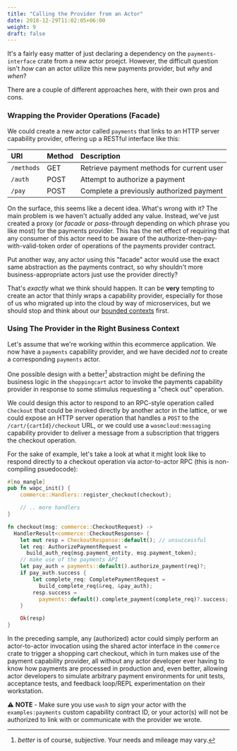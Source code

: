 ```yaml
---
title: "Calling the Provider from an Actor"
date: 2018-12-29T11:02:05+06:00
weight: 9
draft: false
---
```


It's a fairly easy matter of just declaring a dependency on the `payments-interface` crate from a new actor proejct. However, the difficult question isn't _how_ can an actor utilize this new payments provider, but _why_ and _when_?

There are a couple of different approaches here, with their own pros and cons.

### Wrapping the Provider Operations (Facade)

We could create a new actor called `payments` that links to an HTTP server capability provider, offering up a RESTful interface like this:

| URI | Method | Description |
| :--- | :--- | :--- |
| `/methods` | GET | Retrieve payment methods for current user |
| `/auth` | POST | Attempt to authorize a payment |
| `/pay` | POST | Complete a previously authorized payment |

On the surface, this seems like a decent idea. What's wrong with it? The main problem is we haven't actually added any value. Instead, we've just created a proxy (or _facade_ or _pass-through_ depending on which phrase you like most) for the payments provider. This has the net effect of requiring that any consumer of this actor need to be aware of the authorize-then-pay-with-valid-token order of operations of the payments provider contract.

Put another way, any actor using this "facade" actor would use the exact same abstraction as the payments contract, so why shouldn't more business-appropriate actors just use the provider directly?

That's _exactly_ what we think should happen. It can be **very** tempting to create an actor that thinly wraps a capability provider, especially for those of us who migrated up into the cloud by way of microservices, but we should stop and think about our [bounded contexts](https://martinfowler.com/bliki/BoundedContext.html) first.

### Using The Provider in the Right Business Context

Let's assume that we're working within this ecommerce application. We now have a `payments` capability provider, and we have decided _not_ to create a corresponding `payments` actor.

One possible design with a better[^1] abstraction might be defining the business logic in the `shoppingcart` actor to invoke the payments capability provider in response to some stimulus requesting a "check out" operation.

We could design this actor to respond to an RPC-style operation called `Checkout` that could be invoked directly by another actor in the lattice, or we could expose an HTTP server operation that handles a `POST` to the `/cart/{cartId}/checkout` URL, or we could use a `wasmcloud:messaging` capability provider to deliver a message from a subscription that triggers the checkout operation.

For the sake of example, let's take a look at what it might look like to respond directly to a checkout operation via actor-to-actor RPC (this is non-compiling psuedocode):

```rust
#[no_mangle]
pub fn wapc_init() {
    commerce::Handlers::register_checkout(checkout);

    // .. more handlers
}

fn checkout(msg: commerce::CheckoutRequest) -> 
  HandlerResult<commerce::CheckoutResponse> {
    let mut resp = CheckoutResponse::default(); // unsuccessful
    let req: AuthorizePaymentRequest = 
      build_auth_req(msg.payment_entity, msg.payment_token);
    // make use of the payments API
    let pay_auth = payments::default().authorize_payment(req)?;
    if pay_auth.success {
        let complete_req: CompletePaymentRequest = 
          build_complete_req(&req, &pay_auth);
        resp.success = 
          payments::default().complete_payment(complete_req)?.success;
    }

    Ok(resp)
}
```

In the preceding sample, any (authorized) actor could simply perform an actor-to-actor invocation using the shared actor interface in the `commerce` crate to trigger a shopping cart checkout, which in turn makes use of the payment capability provider, all without any actor developer ever having to know how payments are processed in production and, even better, allowing actor developers to simulate arbitrary payment environments for unit tests, acceptance tests, and feedback loop/REPL experimentation on their workstation.

⚠️  **NOTE** - Make sure you use `wash` to _sign_ your actor with the `examples:payments` custom capability contract ID, or your actor(s) will not be authorized to link with or communicate with the provider we wrote.

[^1]: _better_ is of course, subjective. Your needs and mileage may vary.

